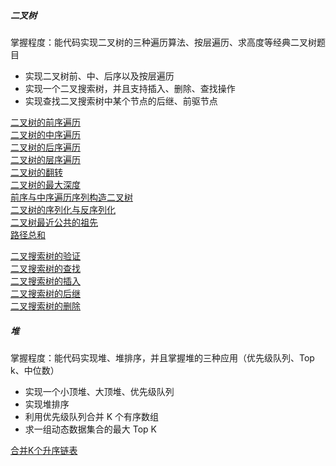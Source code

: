 ##### 二叉树

掌握程度：能代码实现二叉树的三种遍历算法、按层遍历、求高度等经典二叉树题目
* 实现二叉树前、中、后序以及按层遍历
* 实现一个二叉搜索树，并且支持插入、删除、查找操作
* 实现查找二叉搜索树中某个节点的后继、前驱节点

[二叉树的前序遍历](../../src/main/java/com/kandy/algorithm/week03/L01_C144二叉树的前序遍历.java)<br/>
[二叉树的中序遍历](../../src/main/java/com/kandy/algorithm/week03/L02_C94二叉树的中序遍历.java)<br/>
[二叉树的后序遍历](../../src/main/java/com/kandy/algorithm/week03/L03_C145二叉树的后序遍历.java)<br/>
[二叉树的层序遍历](../../src/main/java/com/kandy/algorithm/week03/L04_C102二叉树的层序遍历.java)<br/>
[二叉树的翻转](../../src/main/java/com/kandy/algorithm/week02/L09_C226翻转二叉树.java)<br/>
[二叉树的最大深度](../../src/main/java/com/kandy/algorithm/week02/L12_C104二叉树的最大深度.java)<br/>
[前序与中序遍历序列构造二叉树](../../src/main/java/com/kandy/algorithm/week03/L08_C105从前序与中序遍历序列构造二叉树.java)<br/>
[二叉树的序列化与反序列化](../../src/main/java/com/kandy/algorithm/week03/L07_C297二叉树的序列化与反序列化.java)<br/>
[二叉树最近公共的祖先](../../src/main/java/com/kandy/algorithm/week03/L10_C236二叉树最近公共的祖先LCA.java)<br/>
[路径总和](https://leetcode.cn/problems/path-sum/description/)<br/>


[二叉搜索树的验证](../../src/main/java/com/kandy/algorithm/week02/L10_C98验证二叉搜索树.java)<br/>
[二叉搜索树的查找](../../src/main/java/com/kandy/algorithm/week03/L14_C700二叉搜索的查找模板.java)<br/>
[二叉搜索树的插入](../../src/main/java/com/kandy/algorithm/week03/L15_C701二叉搜索的插入模板.java)<br/>
[二叉搜索树的后继](../../src/main/java/com/kandy/algorithm/week03/L16_二叉搜索树后继模板面试题0406.java)<br/>
[二叉搜索树的删除](../../src/main/java/com/kandy/algorithm/week03/L17_C450二叉搜索树删除模板.java)<br/>


##### 堆

掌握程度：能代码实现堆、堆排序，并且掌握堆的三种应用（优先级队列、Top k、中位数）
* 实现一个小顶堆、大顶堆、优先级队列
* 实现堆排序
* 利用优先级队列合并 K 个有序数组
* 求一组动态数据集合的最大 Top K

[合并K个升序链表](../../src/main/java/com/kandy/algorithm/week03/L12_C23合并K个升序链表.java)<br/>